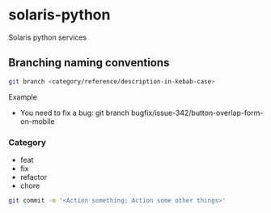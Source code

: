 # solaris-python
Solaris python services

## Branching naming conventions

```sh
git branch <category/reference/description-in-kebab-case>
```

Example

- You need to fix a bug: git branch bugfix/issue-342/button-overlap-form-on-mobile

### Category

- feat
- fix
- refactor
- chore

```sh
git commit -m '<Action something; Action some other things>'
```


